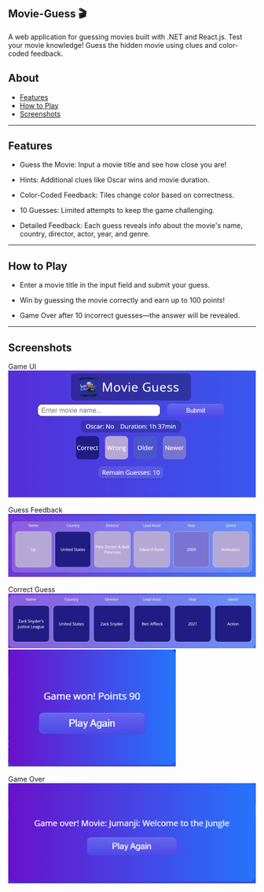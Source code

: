 ## Movie-Guess 🎬
A web application for guessing movies built with .NET and React.js.
Test your movie knowledge! Guess the hidden movie using clues and color-coded feedback.

## About

- [Features](#features)
- [How to Play](#how-to-play)
- [Screenshots](#screenshots)

---

 ## Features

- Guess the Movie: Input a movie title and see how close you are!

- Hints: Additional clues like Oscar wins and movie duration.

- Color-Coded Feedback: Tiles change color based on correctness.

- 10 Guesses: Limited attempts to keep the game challenging.

- Detailed Feedback: Each guess reveals info about the movie's name, country, director, actor, year, and genre.

---

## How to Play 

- Enter a movie title in the input field and submit your guess.

- Win by guessing the movie correctly and earn up to 100 points!

- Game Over after 10 incorrect guesses—the answer will be revealed.

---

## Screenshots
Game UI  
<img src="/Assets/UI.png">

Guess Feedback  
<img src="/Assets/Guess.png">

Correct Guess  
<img src="/Assets/CorrectGuess.png">
<img src="/Assets/GameWonModal.png">

Game Over  
<img src="Assets/GameOverModal.png">
